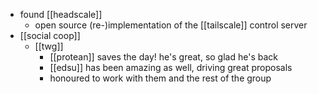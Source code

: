 - found [[headscale]]
  - open source (re-)implementation of the [[tailscale]] control server
- [[social coop]]
  - [[twg]]
    - [[protean]] saves the day! he's great, so glad he's back
    - [[edsu]] has been amazing as well, driving great proposals
    - honoured to work with them and the rest of the group
